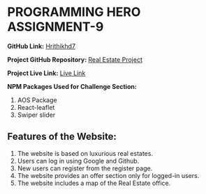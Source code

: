 # PROGRAMMING HERO ASSIGNMENT-9

**GitHub Link:** [Hrithikhd7](https://github.com/hrithikhd7)

**Project GitHub Repository:** [Real Estate Project](https://github.com/programming-hero-web-course-4/b9a9-real-estate-hrithikhd7)

**Project Live Link:** [Live Link](https://assignment-9-1e506.web.app/)

**NPM Packages Used for Challenge Section:**

1. AOS Package
2. React-leaflet
3. Swiper slider

## Features of the Website:

1. The website is based on luxurious real estates.
2. Users can log in using Google and Github.
3. New users can register from the register page.
4. The website provides an offer section only for logged-in users.
5. The website includes a map of the Real Estate office.
